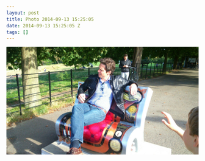 ```yaml
---
layout: post
title: Photo 2014-09-13 15:25:05
date: 2014-09-13 15:25:05 Z
tags: []
---
```

![](/media/2014/09/97387809067.jpg)
